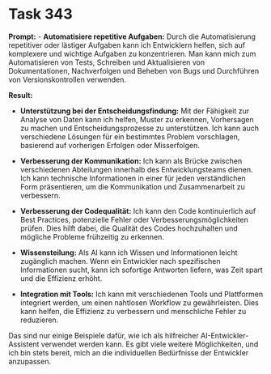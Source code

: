 # Task 343

**Prompt:** - **Automatisiere repetitive Aufgaben:** Durch die Automatisierung repetitiver oder lästiger Aufgaben kann ich Entwicklern helfen, sich auf komplexere und wichtige Aufgaben zu konzentrieren. Man kann mich zum Automatisieren von Tests, Schreiben und Aktualisieren von Dokumentationen, Nachverfolgen und Beheben von Bugs und Durchführen von Versionskontrollen verwenden.

**Result:**
- **Unterstützung bei der Entscheidungsfindung:** Mit der Fähigkeit zur Analyse von Daten kann ich helfen, Muster zu erkennen, Vorhersagen zu machen und Entscheidungsprozesse zu unterstützen. Ich kann auch verschiedene Lösungen für ein bestimmtes Problem vorschlagen, basierend auf vorherigen Erfolgen oder Misserfolgen.

- **Verbesserung der Kommunikation:** Ich kann als Brücke zwischen verschiedenen Abteilungen innerhalb des Entwicklungsteams dienen. Ich kann technische Informationen in einer für jeden verständlichen Form präsentieren, um die Kommunikation und Zusammenarbeit zu verbessern.

- **Verbesserung der Codequalität:** Ich kann den Code kontinuierlich auf Best Practices, potenzielle Fehler oder Verbesserungsmöglichkeiten prüfen. Dies hilft dabei, die Qualität des Codes hochzuhalten und mögliche Probleme frühzeitig zu erkennen.

- **Wissensteilung:** Als AI kann ich Wissen und Informationen leicht zugänglich machen. Wenn ein Entwickler nach spezifischen Informationen sucht, kann ich sofortige Antworten liefern, was Zeit spart und die Effizienz erhöht.

- **Integration mit Tools:** Ich kann mit verschiedenen Tools und Plattformen integriert werden, um einen nahtlosen Workflow zu gewährleisten. Dies kann helfen, die Effizienz zu verbessern und menschliche Fehler zu reduzieren.

Das sind nur einige Beispiele dafür, wie ich als hilfreicher AI-Entwickler-Assistent verwendet werden kann. Es gibt viele weitere Möglichkeiten, und ich bin stets bereit, mich an die individuellen Bedürfnisse der Entwickler anzupassen.
